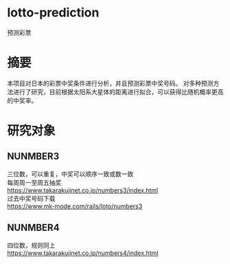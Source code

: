 # lotto-prediction
预测彩票

# 摘要
本项目对日本的彩票中奖条件进行分析，并且预测彩票中奖号码。
对多种预测方法进行了研究，目前根据太阳系大星体的距离进行拟合，可以获得比随机概率更高的中奖率。

# 研究对象
## NUNMBER3
三位数，可以重复，中奖可以顺序一致或数一致<br>
每周周一至周五抽奖<br>
https://www.takarakujinet.co.jp/numbers3/index.html
<br>
过去中奖号码下载<br>
https://www.mk-mode.com/rails/loto/numbers3

## NUNMBER4
四位数，规则同上<br>
https://www.takarakujinet.co.jp/numbers4/index.html

